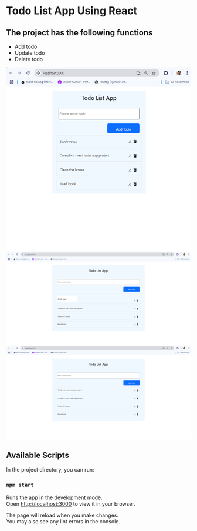 # Todo List App Using React

## The project has the following functions
- Add todo
- Update todo
- Delete todo

![App images](images/todo-foto-1.png)
![App images](images/todo-foto-2.png)
![App images](images/todo-foto-3.png)


## Available Scripts

In the project directory, you can run:

### `npm start`

Runs the app in the development mode.\
Open [http://localhost:3000](http://localhost:3000) to view it in your browser.

The page will reload when you make changes.\
You may also see any lint errors in the console.


